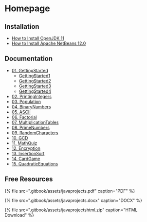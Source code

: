 # Homepage

## Installation

* [How to Install OpenJDK 11](install/how-to-install-openjdk-11.md)
* [How to Install Apache NetBeans 12.0](install/how-to-install-apache-netbeans-12.0.md)

## Documentation 

* [01. GettingStarted](docs/01.gettingstarted/)
  * [GettingStarted1](docs/01.gettingstarted/gettingstarted1.md)
  * [GettingStarted2](docs/01.gettingstarted/gettingstarted2.md)
  * [GettingStarted3](docs/01.gettingstarted/gettingstarted3.md)
  * [GettingStarted4](docs/01.gettingstarted/gettingstarted4.md)
* [02. PrintingIntegers](docs/02.printingintegers.md)
* [03. Population](docs/03.population.md)
* [04. BinaryNumbers](docs/04.binarynumbers.md)
* [05. ASCII](docs/05.ascii.md)
* [06. Factorial](docs/06.factorial.md)
* [07. MultiplicationTables](docs/07.multiplicationtables.md)
* [08. PrimeNumbers](docs/08.primenumbers.md)
* [09. RandomCharacters](docs/09.randomcharacters.md)
* [10. GCD](docs/10.gcd.md)
* [11. MathQuiz](docs/11.mathquiz.md)
* [12. Encryption](docs/12.encryption.md)
* [13. InsertionSort](docs/13.insertionsort.md)
* [14. CardGame](docs/14.cardgame.md)
* [15. QuadraticEquations](docs/15.quadraticequations.md)

## Free Resources

{% file src=".gitbook/assets/javaprojects.pdf" caption="PDF" %}

{% file src=".gitbook/assets/javaprojects.docx" caption="DOCX" %}

{% file src=".gitbook/assets/javaprojectshtml.zip" caption="HTML Download" %}



